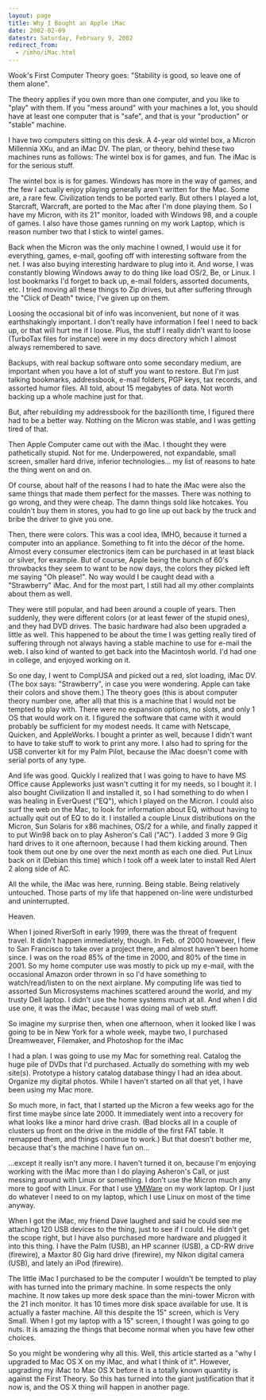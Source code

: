 ```yaml
---
layout: page
title: Why I Bought an Apple iMac
date: 2002-02-09
datestr: Saturday, February 9, 2002
redirect_from:
  - /imho/iMac.html
---
```


Wook's First Computer Theory goes: "Stability is good, so 
leave one of them alone".
  
The theory applies if you own more than one computer, and you 
like to "play" with them. If you "mess around" with your 
machines a lot, you should have at least one computer that is "safe", 
and that is your "production" or "stable" machine.

I have two computers sitting on this desk. A 4-year old wintel
box, a Micron Millennia XKu, and an iMac DV. The plan, or theory, behind these 
two machines runs as follows: The wintel box is for games, and fun. The iMac 
is for the serious stuff.

The wintel box is is for games. Windows has more in the way of 
games, and the few I actually enjoy playing generally aren't written for the 
Mac. Some are, a rare few. Civilization tends to be ported early. But others 
I played a lot, Starcraft, Warcraft, are ported to the Mac after I'm done playing 
them. So I have my Micron, with its 21" monitor, loaded with Windows 98, 
and a couple of games. I also have those games running on my work Laptop, which 
is reason number two that I stick to wintel games.

Back when the Micron was the only machine I owned, I would use 
it for everything, games, e-mail, goofing off with interesting software from 
the net. I was also buying interesting hardware to plug into it. And worse, 
I was constantly blowing Windows away to do thing like load OS/2, Be, or Linux. 
I lost bookmarks I'd forget to back up, e-mail folders, assorted documents, 
etc. I tried moving all these things to Zip drives, but after suffering through 
the "Click of Death" twice, I've given up on them.

Loosing the occasional bit of info was inconvenient, but none 
of it was earthshakingly important. I don't really have information I feel I 
need to back up, or that will hurt me if I loose. Plus, the stuff I really didn't 
want to loose (TurboTax files for instance) were in my docs directory which 
I almost always remembered to save.

Backups, with real backup software onto some secondary medium, 
are important when you have a lot of stuff you want to restore. But I'm just 
talking bookmarks, addressbook, e-mail folders, PGP keys, tax records, and assorted 
humor files. All told, about 15 megabytes of data. Not worth backing up a whole 
machine just for that.

But, after rebuilding my addressbook for the bazillionth time, 
I figured there had to be a better way. Nothing on the Micron was stable, and 
I was getting tired of that.

Then Apple Computer came out with the iMac. I thought they were 
pathetically stupid. Not for me. Underpowered, not expandable, small screen, 
smaller hard drive, inferior technologies... my list of reasons to hate the 
thing went on and on.

Of course, about half of the reasons I had to hate the iMac were 
also the same things that made them perfect for the masses. There was nothing 
to go wrong, and they were cheap. The damn things sold like hotcakes. You couldn't 
buy them in stores, you had to go line up out back by the truck and bribe the 
driver to give you one.

Then, there were colors. This was a cool idea, IMHO, because 
it turned a computer into an appliance. Something to fit into the d&eacute;cor 
of the home. Almost every consumer electronics item can be purchased in at least 
black or silver, for example. But of course, Apple being the bunch of 60's throwbacks 
they seem to want to be now days, the colors they picked left me saying "Oh 
please!". No way would I be caught dead with a "Strawberry" iMac. 
And for the most part, I still had all my other complaints about them as well.

They were still popular, and had been around a couple of years. 
Then suddenly, they were different colors (or at least fewer of the stupid ones), 
and they had DVD drives. The basic hardware had also been upgraded a little 
as well. This happened to be about the time I was getting really tired of suffering 
through not always having a stable machine to use for e-mail the web. I also 
kind of wanted to get back into the Macintosh world. I'd had one in college, 
and enjoyed working on it.

So one day, I went to CompUSA and picked out a red, slot loading, 
iMac DV. (The box says: "Strawberry", in case you were wondering. 
Apple can take their colors and shove them.) The theory goes (this is about 
computer theory number one, after all) that this is a machine that I would not 
be tempted to play with. There were no expansion options, no slots, and only 
1 OS that would work on it. I figured the software that came with it would probably 
be sufficient for my modest needs. It came with Netscape, Quicken, and AppleWorks. 
I bought a printer as well, because I didn't want to have to take stuff to work 
to print any more. I also had to spring for the USB converter kit for my Palm 
Pilot, because the iMac doesn't come with serial ports of any type.

And life was good. Quickly I realized that I was going to have 
to have MS Office cause Appleworks just wasn't cutting it for my needs, so I 
bought it. I also bought Civilization II and installed it, so I had something 
to do when I was healing in EverQuest ("EQ"), which I played on the 
Micron. I could also surf the web on the Mac, to look for information about 
EQ, without having to actually quit out of EQ to do it. I installed a couple 
Linux distributions on the Micron, Sun Solaris for x86 machines, OS/2 for a 
while, and finally zapped it to put Win98 back on to play Asheron's Call ("AC"). 
I added 3 more 9 Gig hard drives to it one afternoon, because I had them kicking 
around. Then took them out one by one over the next month as each one died. 
Put Linux back on it (Debian this time) which I took off a week later to install 
Red Alert 2 along side of AC.

All the while, the iMac was here, running. Being stable. Being 
relatively untouched. Those parts of my life that happened on-line were undisturbed 
and uninterrupted.

Heaven.

When I joined RiverSoft in early 1999, there was the threat of 
frequent travel. It didn't happen immediately, though. In Feb. of 2000 however, 
I flew to San Francisco to take over a project there, and almost haven't been 
home since. I was on the road 85% of the time in 2000, and 80% of the time in 
2001. So my home computer use was mostly to pick up my e-mail, with the occasional 
Amazon order thrown in so I'd have something to watch/read/listen to on the 
next airplane. My computing life was tied to assorted Sun Microsystems machines 
scattered around the world, and my trusty Dell laptop. I didn't use the home 
systems much at all. And when I did use one, it was the iMac, because I was 
doing mail of web stuff.

So imagine my surprise then, when one afternoon, when it looked 
like I was going to be in New York for a whole week, maybe two, I purchased 
Dreamweaver, Filemaker, and Photoshop for the iMac

I had a plan. I was going to use my Mac for something real. Catalog 
the huge pile of DVDs that I'd purchased. Actually do something with my web 
site(s). Prototype a history catalog database thingy I had an idea about. Organize 
my digital photos. While I haven't started on all that yet, I have been using 
my Mac more.

So much more, in fact, that I started up the Micron a few weeks 
ago for the first time maybe since late 2000. It immediately went into a recovery 
for what looks like a minor hard drive crash. (Bad blocks all in a couple of 
clusters up front on the drive in the middle of the first FAT table. It remapped 
them, and things continue to work.) But that doesn't bother me, because that's 
the machine I have fun on...

...except it really isn't any more. I haven't turned it on, because 
I'm enjoying working with the iMac more than I do playing Asheron's Call, or 
just messing around with Linux or something. I don't use the Micron much any 
more to goof with Linux. For that I use <a href="http://www.vmware.com">VMWare</a> 
on my work laptop. Or I just do whatever I need to on my laptop, which I use 
Linux on most of the time anyway.

When I got the iMac, my friend Dave laughed and said he could 
see me attaching 120 USB devices to the thing, just to see if I could. He didn't 
get the scope right, but I have also purchased more hardware and plugged it 
into this thing. I have the Palm (USB), an HP scanner (USB), a CD-RW drive (firewire), 
a Maxtor 80 Gig hard drive (firewire), my Nikon digital camera (USB), and lately 
an iPod (firewire).

The little iMac I purchased to be the computer I wouldn't be 
tempted to play with has turned into the primary machine. In some respects the 
only machine. It now takes up more desk space than the mini-tower Micron with 
the 21 inch monitor. It has 10 times more disk space available for use. It 
is actually a faster machine. All this despite the 15" screen, which is 
Very Small. When I got my laptop with a 15" screen, I thought I was going 
to go nuts. It is amazing the things that become normal when you have few other 
choices.

So you might be wondering why all this. Well, this article started 
as a "why I upgraded to Mac OS X on my iMac, and what I think of it". 
However, upgrading my iMac to Mac OS X before it is a totally known quantity 
is against the First Theory. So this has turned into the giant justification 
that it now is, and the OS X thing will happen in another page.

